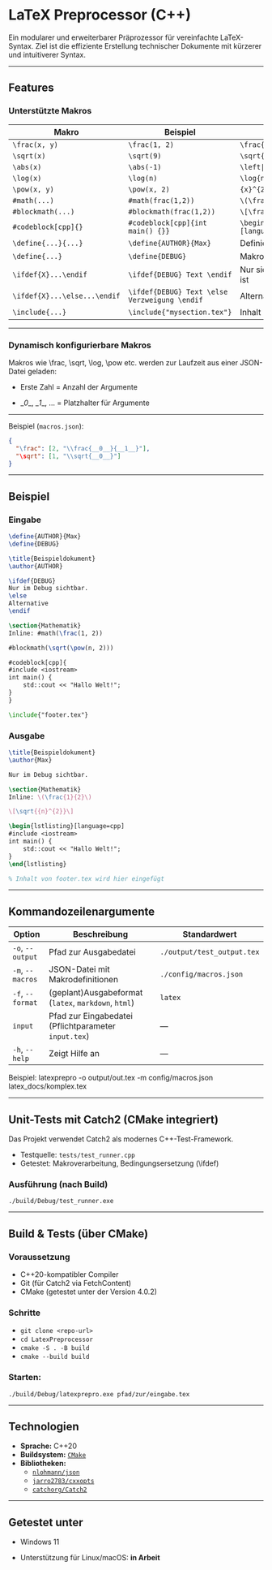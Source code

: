 # LaTeX Preprocessor (C++)

Ein modularer und erweiterbarer Präprozessor für vereinfachte LaTeX-Syntax. Ziel ist die effiziente Erstellung technischer Dokumente mit kürzerer und intuitiverer Syntax.


---

## Features

### Unterstützte Makros

| Makro                | Beispiel                        | Ergebnis (LaTeX)                                                                                        |
|---------------------|----------------------------------|---------------------------------------------------------------------------------------|
| `\frac(x, y)`        | `\frac(1, 2)`                                              | `\frac{1}{2}`                                              |
| `\sqrt(x)`           | `\sqrt(9)`                                                 | `\sqrt{9}`                                                 |
| `\abs(x)`            | `\abs(-1)`                                                 | `\left\|-1\right\|`                                        | 
| `\log(x)`            | `\log(n)`                                                  | `\log{n}`                                                  |
| `\pow(x, y)`         | `\pow(x, 2)`                                               | `{x}^{2}`                                                  |
| `#math(...)`         | `#math(frac(1,2))`                                         | `\(\frac{1}{2}\)`                                          |
| `#blockmath(...)`    | `#blockmath(frac(1,2))`                                    | `\[\frac{1}{2}\]`                                          |
| `#codeblock[cpp]{}`  | `#codeblock[cpp]{int main() {}}`                           | `\begin{lstlisting}[language=cpp]...\end{lstlisting}`      |
| `\define{...}{...}`  | `\define{AUTHOR}{Max}`                                     | Definiert Makro ohne Wert                                  |
| `\define{...}`       | `\define{DEBUG}`                                           | Makro mit Ersetzungswert                                   |
| `\ifdef{X}...\endif` | `\ifdef{DEBUG} Text \endif`                                | Nur sichtbar, wenn `DEBUG` definiert ist                   |
| `\ifdef{X}...\else...\endif` | `\ifdef{DEBUG} Text \else Verzweigung \endif`      | Alternative bei fehlender Definition                       |
| `\include{...}`      | `\include{"mysection.tex"}`                                | Inhalt der Datei wird eingefügt                            |

---

### Dynamisch konfigurierbare Makros

Makros wie \frac, \sqrt, \log, \pow etc. werden zur Laufzeit aus einer JSON-Datei geladen:

* Erste Zahl = Anzahl der Argumente

* \__0__, \__1__, … = Platzhalter für Argumente

---

Beispiel (`macros.json`):

```json
{
  "\frac": [2, "\\frac{__0__}{__1__}"],
  "\sqrt": [1, "\\sqrt{__0__}"]
}
```

---

## Beispiel

### Eingabe

```latex
\define{AUTHOR}{Max}
\define{DEBUG}

\title{Beispieldokument}
\author{AUTHOR}

\ifdef{DEBUG}
Nur im Debug sichtbar.
\else
Alternative
\endif

\section{Mathematik}
Inline: #math(\frac(1, 2))

#blockmath(\sqrt(\pow(n, 2)))

#codeblock[cpp]{
#include <iostream>
int main() {
    std::cout << "Hallo Welt!";
}
}

\include{"footer.tex"}


```

### Ausgabe 
```latex
\title{Beispieldokument}
\author{Max}

Nur im Debug sichtbar.

\section{Mathematik}
Inline: \(\frac{1}{2}\)

\[\sqrt{{n}^{2}}\]

\begin{lstlisting}[language=cpp]
#include <iostream>
int main() {
    std::cout << "Hallo Welt!";
}
\end{lstlisting}

% Inhalt von footer.tex wird hier eingefügt
```

---

## Kommandozeilenargumente
| Option           | Beschreibung                                          | Standardwert               |
| ---------------- | ------------------------------------------------------|--------------------------- |
| `-o`, `--output` | Pfad zur Ausgabedatei                                 | `./output/test_output.tex` |
| `-m`, `--macros` | JSON-Datei mit Makrodefinitionen                      | `./config/macros.json`     |
| `-f`, `--format` | (geplant)Ausgabeformat (`latex`, `markdown`, `html`)  | `latex`                    |
| `input`          | Pfad zur Eingabedatei  (Pflichtparameter `input.tex`) | —                          |
| `-h`, `--help`   | Zeigt Hilfe an                                        | —                          |



Beispiel:
latexprepro -o output/out.tex -m config/macros.json latex_docs/komplex.tex

--- 

## Unit-Tests mit Catch2 (CMake integriert)

Das Projekt verwendet Catch2 als modernes C++-Test-Framework.

* Testquelle: `tests/test_runner.cpp`
* Getestet: Makroverarbeitung, Bedingungsersetzung (\ifdef)

### Ausführung (nach Build)
`./build/Debug/test_runner.exe`

--- 

## Build & Tests (über CMake)
### Voraussetzung
* C++20-kompatibler Compiler
* Git (für Catch2 via FetchContent)
* CMake (getestet unter der Version 4.0.2)

### Schritte

- `git clone <repo-url>`
- `cd LatexPreprocessor`
- `cmake -S . -B build`
- `cmake --build build`



### Starten:
`./build/Debug/latexprepro.exe pfad/zur/eingabe.tex`

---
## Technologien

- **Sprache:** C++20
- **Buildsystem:** [`CMake`](https://cmake.org/download/)
- **Bibliotheken:**
  - [`nlohmann/json`](https://github.com/nlohmann/json) 
  - [`jarro2783/cxxopts`](https://github.com/jarro2783/cxxopts)
  - [`catchorg/Catch2`](https://github.com/catchorg/Catch2) 

---


## Getestet unter 
* Windows 11

* Unterstützung für Linux/macOS: **in Arbeit**


